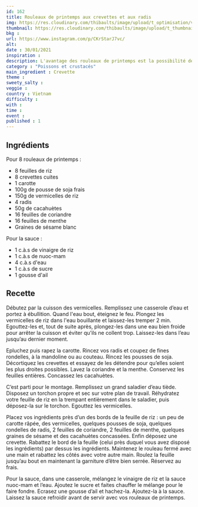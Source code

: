 ```yaml
---
id: 162
title: Rouleaux de printemps aux crevettes et aux radis
img: https://res.cloudinary.com/thibaults/image/upload/t_optimisation/v1612028083/Recipes/20210130_rouleaux_printemps_crevettes_radis.jpg
thumbnail: https://res.cloudinary.com/thibaults/image/upload/t_thumbnail_josie/v1612028083/Recipes/20210130_rouleaux_printemps_crevettes_radis.jpg
bkg : 
url: https://www.instagram.com/p/CKrStarJ7vc/
alt: 
date : 30/01/2021
inspiration : 
description: L'avantage des rouleaux de printemps est la possibilité de le composer de milles façons. Je vous propose ici une recette avec des radis.
category : "Poissons et crustacés"
main_ingredient : Crevette
theme : 
sweety_salty : 
veggie : 
country : Vietnam
difficulty :
with : 
time : 
event :
published : 1
---
```


## Ingrédients
Pour 8 rouleaux de printemps : 
 - 8 feuilles de riz
 - 8 crevettes cuites
 - 1 carotte
 - 100g de pousse de soja frais  
 - 150g de vermicelles de riz
 - 4 radis
 - 50g de cacahuètes
 - 16 feuilles de coriandre
 - 16 feuilles de menthe
 - Graines de sésame blanc

Pour la sauce :
 - 1 c.à.s de vinaigre de riz
 - 1 c.à.s de nuoc-mam
 - 4 c.à.s d'eau
 - 1 c.à.s de sucre
 - 1 gousse d'ail

## Recette
Débutez par la cuisson des vermicelles. Remplissez une casserole d’eau et portez à ébullition. Quand l'eau bout, éteignez le feu. Plongez les vermicelles de riz  dans l'eau bouillante et laissez-les tremper 2 min. Egouttez-les et, tout de suite après, plongez-les dans une eau bien froide pour arrêter la cuisson et éviter qu’ils ne collent trop. Laissez-les dans l’eau jusqu’au dernier moment.

Epluchez puis rapez la carotte. Rincez vos radis et coupez de fines rondelles, à la mandoline ou au couteau. Rincez les pousses de soja. Décortiquez les crevettes et essayez de les détendre pour qu’elles soient les plus droites possibles. Lavez la coriandre et la menthe. Conservez les feuilles entières. Concassez les cacahuètes.

C’est parti pour le montage. Remplissez un grand saladier d’eau tiède. Disposez un torchon propre et sec sur votre plan de travail. Réhydratez votre feuille de riz en la trempant entièrement dans le saladier, puis déposez-la sur le torchon. Egouttez les vermicelles.

Placez vos ingrédients près d’un des bords de la feuille de riz : un peu de carotte râpée, des vermicelles, quelques pousses de soja, quelques rondelles de radis, 2 feuilles de coriandre, 2 feuilles de menthe, quelques graines de sésame et des cacahuètes concassées. Enfin déposez une crevette. Rabattez le bord de la feuille (celui près duquel vous avez disposé les ingrédients) par dessus les ingrédients. Maintenez le rouleau fermé avec une main et rabattez les côtés avec votre autre main. Roulez la feuille jusqu’au bout en maintenant la garniture d’être bien serrée. Réservez au frais.

Pour la sauce, dans une casserole, mélangez le vinaigre de riz et la sauce nuoc-mam et l’eau. Ajoutez le sucre et faites chauffer le mélange pour le faire fondre. Ecrasez une gousse d’ail et hachez-la. Ajoutez-la à la sauce. Laissez la sauce refroidir avant de servir avec vos rouleaux de printemps.